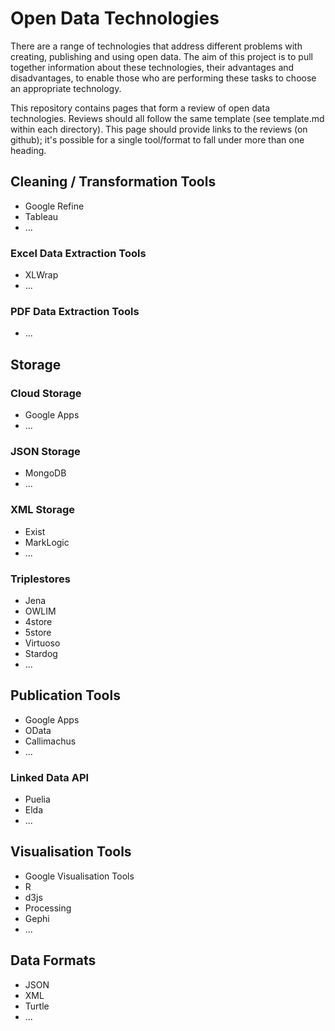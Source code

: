 # Open Data Technologies #

There are a range of technologies that address different problems with creating, publishing and using open data. The aim of this project is to pull together information about these technologies, their advantages and disadvantages, to enable those who are performing these tasks to choose an appropriate technology.

This repository contains pages that form a review of open data technologies. Reviews should all follow the same template (see template.md within each directory). This page should provide links to the reviews (on github); it's possible for a single tool/format to fall under more than one heading.

## Cleaning / Transformation Tools

  * Google Refine
  * Tableau
  * ...

### Excel Data Extraction Tools

  * XLWrap
  * ...

### PDF Data Extraction Tools

  * ...

## Storage

### Cloud Storage

  * Google Apps
  * ...

### JSON Storage

  * MongoDB
  * ...

### XML Storage

  * Exist
  * MarkLogic
  * ...

### Triplestores

  * Jena
  * OWLIM
  * 4store
  * 5store
  * Virtuoso
  * Stardog
  * ...

## Publication Tools

  * Google Apps
  * OData
  * Callimachus
  * ...

### Linked Data API

  * Puelia
  * Elda
  * ...

## Visualisation Tools

  * Google Visualisation Tools
  * R
  * d3js
  * Processing
  * Gephi
  * ...

## Data Formats

  * JSON
  * XML
  * Turtle
  * ...